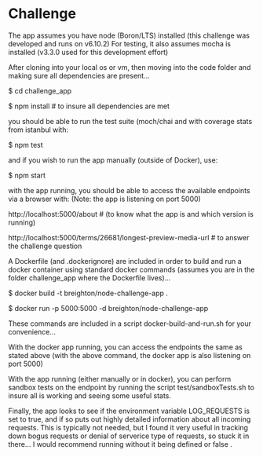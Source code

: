 # Challenge

The app assumes you have node (Boron/LTS) installed (this challenge was developed and runs on v6.10.2)
For testing, it also assumes mocha is installed (v3.3.0 used for this development effort)

After cloning into your local os or vm, then moving into the code folder and making sure
all dependencies are present...

  $ cd challenge_app
  
  $ npm install # to insure all dependencies are met
  
you should be able to run the test suite (moch/chai and with coverage stats from istanbul with:
  
  $ npm test

and if you wish to run the app manually (outside of Docker), use:

  $ npm start

with the app running, you should be able to access the available endpoints via a browser with:
(Note: the app is listening on port 5000)

http://localhost:5000/about                                     # (to know what the app is and which version is running)

http://localhost:5000/terms/26681/longest-preview-media-url     # to answer the challenge question

A Dockerfile (and .dockerignore) are included in order to build and run a docker container using
  standard docker commands (assumes you are in the folder challenge_app where the Dockerfile lives)...

$ docker build -t breighton/node-challenge-app .

$ docker run -p 5000:5000 -d breighton/node-challenge-app

These commands are included in a script docker-build-and-run.sh for your convenience...

With the docker app running, you can access the endpoints the same as stated above
(with the above command, the docker app is also listening on port 5000)

With the app running (either manually or in docker), you can perform sandbox tests on the endpoint
by running the script test/sandboxTests.sh to insure all is working and seeing some useful stats.

Finally, the app looks to see if the environment variable LOG_REQUESTS is set to true, and if so
puts out highly detailed information about all incoming requests.  This is typically not needed, but
I found it very useful in tracking down bogus requests or denial of serverice type of requests, so
stuck it in there...  I would recommend running without it being defined or false <grin>.

